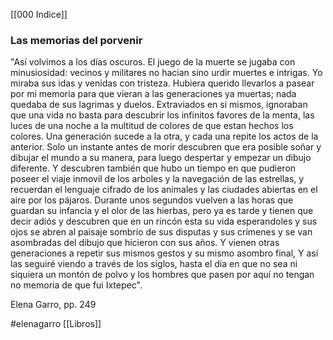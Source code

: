 [[000 Indice]] 

### Las memorias del porvenir

"Así volvimos a los días oscuros. El juego de la muerte se jugaba con minusiosidad: vecinos y militares no hacian sino urdir muertes e intrigas. Yo miraba sus idas y venidas con tristeza. Hubiera querido llevarlos a pasear por mi memoria para que vieran a las generaciones ya muertas; nada quedaba de sus lagrimas y duelos. Extraviados en si mismos, ignoraban que una vida no basta para descubrir los infinitos favores de la menta, las luces de una noche a la multitud de colores de que estan hechos los colores. Una generación sucede a la otra, y cada una repite los actos de la anterior. Solo un instante antes de morir descubren que era posible soñar y dibujar el mundo a su manera, para luego despertar y empezar un dibujo diferente. Y descubren también que hubo un tiempo en que pudieron poseer el viaje inmovil de los arboles y la navegación de las estrellas, y recuerdan el lenguaje cifrado de los animales y las ciudades abiertas en el aire por los pájaros. Durante unos segundos vuelven a las horas que guardan su infancia y el olor de las hierbas, pero ya es tarde y tienen que decir adiós y descubren que en un rincón esta su vida esperandoles y sus ojos se abren al paisaje sombrío de sus disputas y sus crímenes y se van asombradas del dibujo que hicieron con sus años. Y vienen otras generaciones a repetir sus mismos gestos y su mismo asombro final, Y así  las seguiré viendo a través de los siglos, hasta el día en que no sea ni siquiera  un montón de polvo y los hombres que pasen por aquí no tengan no memoria de que fui Ixtepec".



Elena Garro, pp. 249

#elenagarro [[Libros]]

